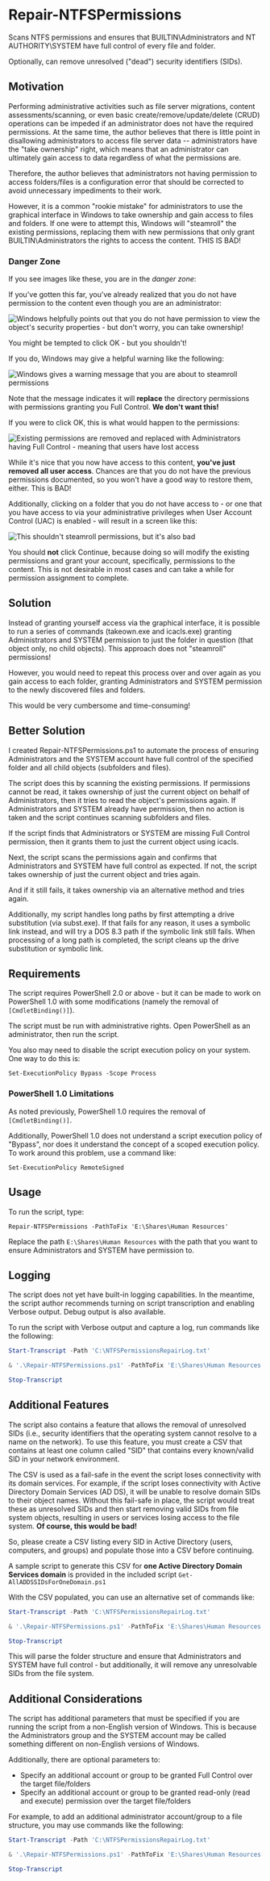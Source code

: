 # Repair-NTFSPermissions

Scans NTFS permissions and ensures that BUILTIN\Administrators and NT AUTHORITY\SYSTEM have full control of every file and folder.

Optionally, can remove unresolved ("dead") security identifiers (SIDs).

## Motivation

Performing administrative activities such as file server migrations, content assessments/scanning, or even basic create/remove/update/delete (CRUD) operations can be impeded if an administrator does not have the required permissions.
At the same time, the author believes that there is little point in disallowing administrators to access file server data -- administrators have the "take ownership" right, which means that an administrator can ultimately gain access to data regardless of what the permissions are.

Therefore, the author believes that administrators not having permission to access folders/files is a configuration error that should be corrected to avoid unnecessary impediments to their work.

However, it is a common "rookie mistake" for administrators to use the graphical interface in Windows to take ownership and gain access to files and folders.
If one were to attempt this, Windows will "steamroll" the existing permissions, replacing them with new permissions that only grant BUILTIN\Administrators the rights to access the content.
THIS IS BAD!

### Danger Zone

If you see images like these, you are in the *danger zone*:

If you've gotten this far, you've already realized that you do not have permission to the content even though you are an administrator:

![Windows helpfully points out that you do not have permission to view the object's security properties - but don't worry, you can take ownership!](./Docs/Img/Danger-Zone-2.png)

You might be tempted to click OK - but you shouldn't!

If you do, Windows may give a helpful warning like the following:

![Windows gives a warning message that you are about to steamroll permissions](./Docs/Img/About-To-Steamroll-Permissions-2.png)

Note that the message indicates it will **replace** the directory permissions with permissions granting you Full Control.
**We don't want this!**

If you were to click OK, this is what would happen to the permissions:

![Existing permissions are removed and replaced with Administrators having Full Control - meaning that users have lost access](./Docs/Img/Users-Have-Lost-Access.png)

While it's nice that you now have access to this content, **you've just removed all user access**.
Chances are that you do not have the previous permissions documented, so you won't have a good way to restore them, either.
This is BAD!

Additionally, clicking on a folder that you do not have access to - or one that you have access to via your administrative privileges when User Account Control (UAC) is enabled - will result in a screen like this:

![This shouldn't steamroll permissions, but it's also bad](./Docs/Img/About-To-Steamroll-Permissions.png)

You should **not** click Continue, because doing so will modify the existing permissions and grant your account, specifically, permissions to the content.
This is not desirable in most cases and can take a while for permission assignment to complete.

## Solution

Instead of granting yourself access via the graphical interface, it is possible to run a series of commands (takeown.exe and icacls.exe) granting Administrators and SYSTEM permission to just the folder in question (that object only, no child objects).
This approach does not "steamroll" permissions!

However, you would need to repeat this process over and over again as you gain access to each folder, granting Administrators and SYSTEM permission to the newly discovered files and folders.

This would be very cumbersome and time-consuming!

## Better Solution

I created Repair-NTFSPermissions.ps1 to automate the process of ensuring Administrators and the SYSTEM account have full control of the specified folder and all child objects (subfolders and files).

The script does this by scanning the existing permissions.
If permissions cannot be read, it takes ownership of just the current object on behalf of Administrators, then it tries to read the object's permissions again.
If Administrators and SYSTEM already have permission, then no action is taken and the script continues scanning subfolders and files.

If the script finds that Administrators or SYSTEM are missing Full Control permission, then it grants them to just the current object using icacls.

Next, the script scans the permissions again and confirms that Administrators and SYSTEM have full control as expected.
If not, the script takes ownership of just the current object and tries again.

And if it still fails, it takes ownership via an alternative method and tries again.

Additionally, my script handles long paths by first attempting a drive substitution (via subst.exe).
If that fails for any reason, it uses a symbolic link instead, and will try a DOS 8.3 path if the symbolic link still fails.
When processing of a long path is completed, the script cleans up the drive substitution or symbolic link.

## Requirements

The script requires PowerShell 2.0 or above - but it can be made to work on PowerShell 1.0 with some modifications (namely the removal of `[CmdletBinding()]`).

The script must be run with administrative rights.
Open PowerShell as an administrator, then run the script.

You also may need to disable the script execution policy on your system.
One way to do this is:

`Set-ExecutionPolicy Bypass -Scope Process`

### PowerShell 1.0 Limitations

As noted previously, PowerShell 1.0 requires the removal of `[CmdletBinding()]`.

Additionally, PowerShell 1.0 does not understand a script execution policy of "Bypass", nor does it understand the concept of a scoped execution policy.
To work around this problem, use a command like:

`Set-ExecutionPolicy RemoteSigned`

## Usage

To run the script, type:

`Repair-NTFSPermissions -PathToFix 'E:\Shares\Human Resources'`

Replace the path `E:\Shares\Human Resources` with the path that you want to ensure Administrators and SYSTEM have permission to.

## Logging

The script does not yet have built-in logging capabilities.
In the meantime, the script author recommends turning on script transcription and enabling Verbose output.
Debug output is also available.

To run the script with Verbose output and capture a log, run commands like the following:

```powershell
Start-Transcript -Path 'C:\NTFSPermissionsRepairLog.txt'

& '.\Repair-NTFSPermissions.ps1' -PathToFix 'E:\Shares\Human Resources' -Verbose

Stop-Transcript
```

## Additional Features

The script also contains a feature that allows the removal of unresolved SIDs (i.e., security identifiers that the operating system cannot resolve to a name on the network).
To use this feature, you must create a CSV that contains at least one column called "SID" that contains every known/valid SID in your network environment.

The CSV is used as a fail-safe in the event the script loses connectivity with its domain services.
For example, if the script loses connectivity with Active Directory Domain Services (AD DS), it will be unable to resolve domain SIDs to their object names.
Without this fail-safe in place, the script would treat these as unresolved SIDs and then start removing valid SIDs from file system objects, resulting in users or services losing access to the file system. **Of course, this would be bad!**

So, please create a CSV listing every SID in Active Directory (users, computers, and groups) and populate those into a CSV before continuing.

A sample script to generate this CSV for **one Active Directory Domain Services domain** is provided in the included script `Get-AllADDSSIDsForOneDomain.ps1`

With the CSV populated, you can use an alternative set of commands like:

```powershell
Start-Transcript -Path 'C:\NTFSPermissionsRepairLog.txt'

& '.\Repair-NTFSPermissions.ps1' -PathToFix 'E:\Shares\Human Resources' -RemoveUnresolvedSIDs -PathToCSVContainingKnownSIDs 'C:\Users\Public\Documents\KnownSIDs.csv'

Stop-Transcript
```

This will parse the folder structure and ensure that Administrators and SYSTEM have full control - but additionally, it will remove any unresolvable SIDs from the file system.

## Additional Considerations

The script has additional parameters that must be specified if you are running the script from a non-English version of Windows.
This is because the Administrators group and the SYSTEM account may be called something different on non-English versions of Windows.

Additionally, there are optional parameters to:

- Specify an additional account or group to be granted Full Control over the target file/folders
- Specify an additional account or group to be granted read-only (read and execute) permission over the target file/folders

For example, to add an additional administrator account/group to a file structure, you may use commands like the following:

```powershell
Start-Transcript -Path 'C:\NTFSPermissionsRepairLog.txt'

& '.\Repair-NTFSPermissions.ps1' -PathToFix 'E:\Shares\Human Resources' -Verbose -InformationAction ([System.Management.Automation.ActionPreference]::Continue) -NameOfAdditionalAdministratorAccountOrGroupAccordingToTakeOwnAndICacls 'DOMAIN\FileServerAdmins' -NameOfAdditionalAdministratorAccountOrGroupAccordingToGetAcl 'DOMAIN\FileServerAdmins'

Stop-Transcript
```
